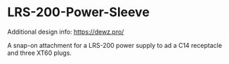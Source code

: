 # LRS-200-Power-Sleeve

Additional design info:
https://dewz.pro/

A snap-on attachment for a LRS-200 power supply to ad a C14 receptacle and three XT60 plugs.
